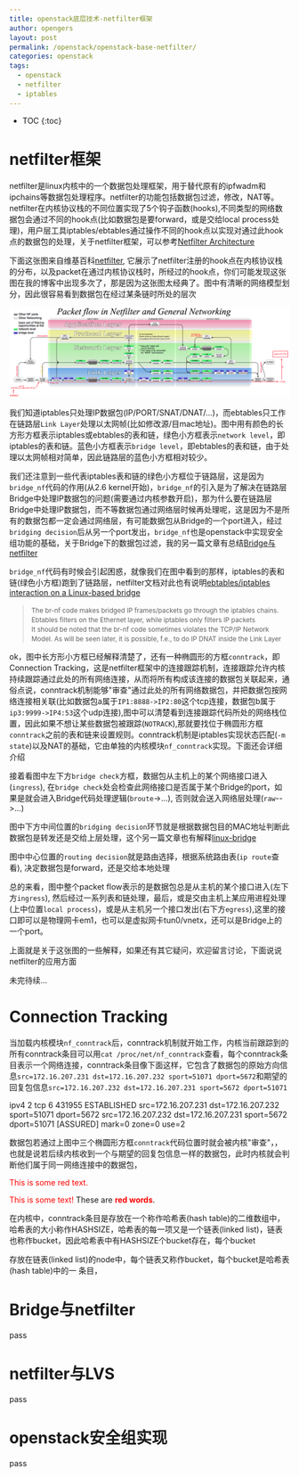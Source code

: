 ```yaml
---
title: openstack底层技术-netfilter框架        
author: opengers
layout: post
permalink: /openstack/openstack-base-netfilter/
categories: openstack
tags:
  - openstack
  - netfilter
  - iptables
---   
```


* TOC
{:toc}    

# netfilter框架      

netfilter是linux内核中的一个数据包处理框架，用于替代原有的ipfwadm和ipchains等数据包处理程序。netfilter的功能包括数据包过滤，修改，NAT等。netfilter在内核协议栈的不同位置实现了5个钩子函数(hooks),不同类型的网络数据包会通过不同的hook点(比如数据包是要forward，或是交给local process处理)，用户层工具iptables/ebtables通过操作不同的hook点以实现对通过此hook点的数据包的处理，关于netfilter框架，可以参考[Netfilter Architecture](https://netfilter.org/documentation/HOWTO/netfilter-hacking-HOWTO-3.html)       

下面这张图来自维基百科[netfilter](https://en.wikipedia.org/wiki/Netfilter), 它展示了netfilter注册的hook点在内核协议栈的分布，以及packet在通过内核协议栈时，所经过的hook点，你们可能发现这张图在我的博客中出现多次了，那是因为这张图太经典了。图中有清晰的网络模型划分，因此很容易看到数据包在经过某条链时所处的层次       

![netfilter](/images/openstack/openstack-virtual-devices/netfilter.png)      

我们知道iptables只处理IP数据包(IP/PORT/SNAT/DNAT/...)，而ebtables只工作在链路层`Link Layer`处理以太网帧(比如修改源/目mac地址)。图中用有颜色的长方形方框表示iptables或ebtables的表和链，绿色小方框表示`network level`，即iptables的表和链。蓝色小方框表示`bridge level`，即ebtables的表和链，由于处理以太网帧相对简单，因此链路层的蓝色小方框相对较少。  

我们还注意到一些代表iptables表和链的绿色小方框位于链路层，这是因为`bridge_nf`代码的作用(从2.6 kernel开始)，`bridge_nf`的引入是为了解决在链路层Bridge中处理IP数据包的问题(需要通过内核参数开启)，那为什么要在链路层Bridge中处理IP数据包，而不等数据包通过网络层时候再处理呢，这是因为不是所有的数据包都一定会通过网络层，有可能数据包从Bridge的一个port进入，经过`bridging decision`后从另一个port发出，`bridge_nf`也是openstack中实现安全组功能的基础，关于Bridge下的数据包过滤，我的另一篇文章有总结[Bridge与netfilter](https://opengers.github.io/openstack/openstack-base-virtual-network-devices-bridge-and-vlan/#bridge%E4%B8%8Enetfilter)   

`bridge_nf`代码有时候会引起困惑，就像我们在图中看到的那样，iptables的表和链(绿色小方框)跑到了链路层，netfilter文档对此也有说明[ebtables/iptables interaction on a Linux-based bridge](http://ebtables.netfilter.org/br_fw_ia/br_fw_ia.html)              

><small>The br-nf code makes bridged IP frames/packets go through the iptables chains. Ebtables filters on the Ethernet layer, while iptables only filters IP packets       
It should be noted that the br-nf code sometimes violates the TCP/IP Network Model. As will be seen later, it is possible, f.e., to do IP DNAT inside the Link Layer</small>      

ok，图中长方形小方框已经解释清楚了，还有一种椭圆形的方框`conntrack`，即Connection Tracking，这是netfilter框架中的连接跟踪机制，连接跟踪允许内核持续跟踪通过此处的所有网络连接，从而将所有构成该连接的数据包关联起来，通俗点说，conntrack机制能够"审查"通过此处的所有网络数据包，并把数据包按网络连接相关联(比如数据包a属于`IP1:8888->IP2:80`这个tcp连接，数据包b属于`ip3:9999->IP4:53`这个udp连接),图中可以清楚看到连接跟踪代码所处的网络栈位置，因此如果不想让某些数据包被跟踪(`NOTRACK`),那就要找位于椭圆形方框`conntrack`之前的表和链来设置规则。conntrack机制是iptables实现状态匹配(`-m state`)以及NAT的基础，它由单独的内核模块`nf_conntrack`实现。下面还会详细介绍             
 
接着看图中左下方`bridge check`方框，数据包从主机上的某个网络接口进入(`ingress`), 在`bridge check`处会检查此网络接口是否属于某个Bridge的port，如果是就会进入Bridge代码处理逻辑(`broute`->...), 否则就会送入网络层处理(`raw`-->...)       

图中下方中间位置的`bridging decision`环节就是根据数据包目的MAC地址判断此数据包是转发还是交给上层处理，这个另一篇文章也有解释[linux-bridge](https://opengers.github.io/openstack/openstack-base-virtual-network-devices-bridge-and-vlan/#linux-bridge)       

图中中心位置的`routing decision`就是路由选择，根据系统路由表(`ip route`查看), 决定数据包是forward，还是交给本地处理       

总的来看，图中整个packet flow表示的是数据包总是从主机的某个接口进入(左下方`ingress`), 然后经过一系列表和链处理，最后，或是交由主机上某应用进程处理(上中位置`local process`)，或是从主机另一个接口发出(右下方`egress`),这里的接口即可以是物理网卡em1，也可以是虚拟网卡tun0/vnetx，还可以是Bridge上的一个port。   

上面就是关于这张图的一些解释，如果还有其它疑问，欢迎留言讨论，下面说说netfilter的应用方面            

未完待续...

# Connection Tracking       

当加载内核模块`nf_conntrack`后，conntrack机制就开始工作，内核当前跟踪到的所有conntrack条目可以用`cat /proc/net/nf_conntrack`查看，每个conntrack条目表示一个网络连接，conntrack条目像下面这样，它包含了数据包的原始方向信息`src=172.16.207.231 dst=172.16.207.232 sport=51071 dport=5672`和期望的回复包信息`src=172.16.207.232 dst=172.16.207.231 sport=5672 dport=51071`      

ipv4     2 tcp      6 431955 ESTABLISHED <red>src=172.16.207.231 dst=172.16.207.232 sport=51071 dport=5672</red> src=172.16.207.232 dst=172.16.207.231 sport=5672 dport=51071 [ASSURED] mark=0 zone=0 use=2

数据包若通过上图中三个椭圆形方框`conntrack`代码位置时就会被内核"审查"，，也就是说若后续内核收到一个与期望的回复包信息一样的数据包，此时内核就会判断他们属于同一网络连接中的数据包，           

<p style='color:red'>This is some red text.</p>
<font color="red">This is some text!</font>
These are <b style='color:red'>red words</b>.

在内核中，conntrack条目是存放在一个称作哈希表(hash table)的二维数组中，哈希表的大小称作HASHSIZE，哈希表的每一项又是一个链表(linked list)，链表也称作bucket，因此哈希表中有HASHSIZE个bucket存在，每个bucket


存放在链表(linked list)的node中，每个链表又称作bucket，每个bucket是哈希表(hash table)中的一
条目，



# Bridge与netfilter   

pass 

# netfilter与LVS

pass

# openstack安全组实现   

pass




       

